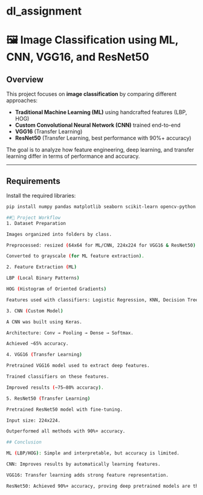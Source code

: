 # dl_assignment
# 🖼️ Image Classification using ML, CNN, VGG16, and ResNet50  

## Overview  
This project focuses on **image classification** by comparing different approaches:  

- **Traditional Machine Learning (ML)** using handcrafted features (LBP, HOG)  
- **Custom Convolutional Neural Network (CNN)** trained end-to-end  
- **VGG16** (Transfer Learning)  
- **ResNet50** (Transfer Learning, best performance with 90%+ accuracy)  

The goal is to analyze how feature engineering, deep learning, and transfer learning differ in terms of performance and accuracy.  

---

##  Requirements  

Install the required libraries:  

```bash
pip install numpy pandas matplotlib seaborn scikit-learn opencv-python tensorflow keras pillow

##📂 Project Workflow
1. Dataset Preparation

Images organized into folders by class.

Preprocessed: resized (64x64 for ML/CNN, 224x224 for VGG16 & ResNet50).

Converted to grayscale (for ML feature extraction).

2. Feature Extraction (ML)

LBP (Local Binary Patterns)

HOG (Histogram of Oriented Gradients)

Features used with classifiers: Logistic Regression, KNN, Decision Tree, Random Forest, SVM.

3. CNN (Custom Model)

A CNN was built using Keras.

Architecture: Conv → Pooling → Dense → Softmax.

Achieved ~65% accuracy.

4. VGG16 (Transfer Learning)

Pretrained VGG16 model used to extract deep features.

Trained classifiers on these features.

Improved results (~75–80% accuracy).

5. ResNet50 (Transfer Learning)

Pretrained ResNet50 model with fine-tuning.

Input size: 224x224.

Outperformed all methods with 90%+ accuracy.

## Conclusion

ML (LBP/HOG): Simple and interpretable, but accuracy is limited.

CNN: Improves results by automatically learning features.

VGG16: Transfer learning adds strong feature representation.

ResNet50: Achieved 90%+ accuracy, proving deep pretrained models are the best choice for image classification in this project.


